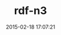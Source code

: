 ---
layout: post
title:  "rdf-n3"
repo:   "ruby-rdf/rdf-n3"
date:   2015-02-18 17:07:21
gemurl: http://ruby-rdf.github.com/rdf-n3
---